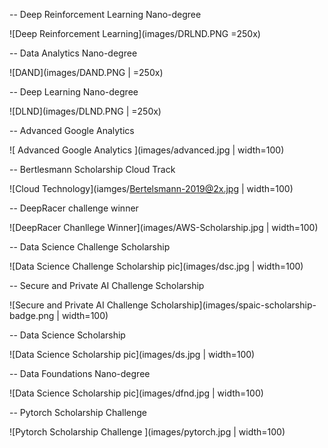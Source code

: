 
-- Deep Reinforcement Learning Nano-degree

![Deep Reinforcement Learning](images/DRLND.PNG =250x)


-- Data Analytics Nano-degree

![DAND](images/DAND.PNG | =250x)


-- Deep Learning Nano-degree

![DLND](images/DLND.PNG | =250x)


-- Advanced Google Analytics

![ Advanced Google Analytics ](images/advanced.jpg | width=100)


-- Bertlesmann Scholarship Cloud Track

![Cloud Technology](iamges/Bertelsmann-2019@2x.jpg | width=100)

-- DeepRacer challenge winner

![DeepRacer Chanllege Winner](images/AWS-Scholarship.jpg | width=100)

-- Data Science Challenge Scholarship

![Data Science Challenge Scholarship pic](images/dsc.jpg | width=100)

-- Secure and Private AI Challenge Scholarship

![Secure and Private AI Challenge Scholarship](images/spaic-scholarship-badge.png | width=100)

-- Data Science Scholarship

![Data Science Scholarship pic](images/ds.jpg | width=100)

-- Data Foundations Nano-degree

![Data Science Scholarship pic](images/dfnd.jpg | width=100)

-- Pytorch Scholarship Challenge

![Pytorch Scholarship Challenge ](images/pytorch.jpg | width=100)




